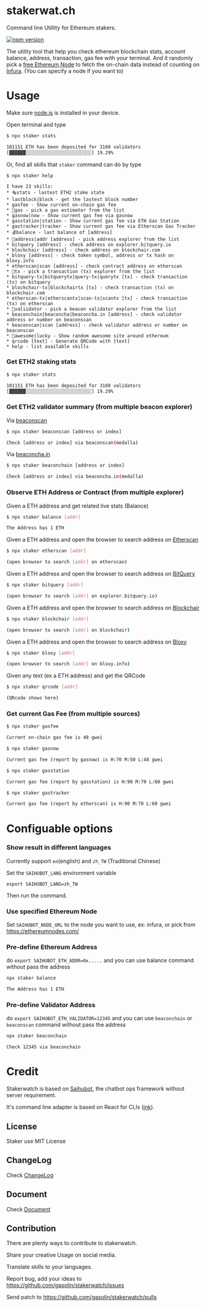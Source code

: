 # stakerwat.ch
Command line Utillity for Ethereum stakers.

[![npm version](https://badge.fury.io/js/staker.svg)](https://www.npmjs.com/package/staker)

The utility tool that help you check ethereum blockchain stats, account balance, address, transaction, gas fee with your terminal. And it randomly pick a [free Ethereum Node](https://ethereumnodes.com/) to fetch the on-chain data instead of counting on [Infura](https://infura.io/). (You can specify a node if you want to)

# Usage

Make sure [node.js](https://nodejs.org) is installed in your device.

Open terminal and type

```sh
$ npx staker stats

101151 ETH has been deposited for 3160 validators
[▓▓▓▓▓▓░░░░░░░░░░░░░░░░░░░░░░░░] 19.29%
```

Or, find all skills that `staker` command can do by type

```
$ npx staker help

I have 23 skills:
* 🗞stats - lastest ETH2 stake state
* lastblock|block - get the lastest block number
* gasfee - Show current on-chain gas fee
* 🔎gas - pick a gas estimator from the list
* gasnow|now - Show current gas fee via gasnow
* gasstation|station - Show current gas fee via ETH Gas Station
* gastracker|tracker - Show current gas fee via Etherscan Gas Tracker
* 💰balance - last balance of [address]
* 🔎address|addr [address] - pick address explorer from the list
* bitquery [address] - check address on explorer.bitquery.io
* blockchair [address] - check address on blockchair.com
* bloxy [address] - check token symbol, address or tx hash on bloxy.info
* etherscan|scan [address] - check contract address on etherscan
* 🔎tx - pick a transaction (tx) explorer from the list
* bitquery-tx|bitquerytx|query-tx|querytx [tx] - check transaction (tx) on bitquery
* blockchair-tx|blockchairtx [tx] - check transaction (tx) on blockchair.com
* etherscan-tx|etherscantx|scan-tx|scantx [tx] - check transaction (tx) on etherscan
* 🔎valiidator - pick a beacon validator explorer from the list
* beaconchain|beaconcha|beaconcha.in [address] - check validator address or number on beaconscan
* beaconscan|scan [address] - check validator address or number on beaconscan
* 🤩awesome|lucky - Show random awesome site around ethereum
* qrcode [text] - Generate QRCode with [text]
* help - list available skills
```

### Get ETH2 staking stats

```sh
$ npx staker stats

101151 ETH has been deposited for 3160 validators
[▓▓▓▓▓▓░░░░░░░░░░░░░░░░░░░░░░░░] 19.29%
```

### Get ETH2 validator summary (from multiple beacon explorer)

Via [beaconscan](https://beaconscan.com/)

```sh
$ npx staker beaconscan [address or index]

Check [address or index] via beaconscan(medalla)
```

Via [beaconcha.in](https://www.beaconcha.in/)
```sh
$ npx staker beaconchain [address or index]

Check [address or index] via beaconcha.in(medalla)
```

### Observe ETH Address or Contract (from multiple explorer)

Given a ETH address and get related live stats (Balance)

```sh
$ npx staker balance [addr]

The Address has 1 ETH
```

Given a ETH address and open the browser to search address on [Etherscan](https://etherscan.io/)

```sh
$ npx staker etherscan [addr]

(open browser to search [addr] on etherscan)
```

Given a ETH address and open the browser to search address on [BitQuery](https://explorer.bitquery.io)

```sh
$ npx staker bitquery [addr]

(open browser to search [addr] on explorer.bitquery.io)
```

Given a ETH address and open the browser to search address on [Blockchair](https://blockchair.com/ethereum)

```sh
$ npx staker blockchair [addr]

(open browser to search [addr] on blockchair)
```

Given a ETH address and open the browser to search address on [Bloxy](https://bloxy.info/)

```sh
$ npx staker bloxy [addr]

(open browser to search [addr] on bloxy.info)
```

Given any text (ex a ETH address) and get the QRCode

```sh
$ npx staker qrcode [addr]

(QRcode shows here)
```

### Get current Gas Fee (from multiple sources)

```sh
$ npx staker gasfee

Current on-chain gas fee is 48 gwei
```

```sh
$ npx staker gasnow

Current gas fee (report by gasnow) is H:70 M:50 L:48 gwei
```

```sh
$ npx staker gasstation

Current gas fee (report by gasstation) is H:90 M:70 L:60 gwei
```

```sh
$ npx staker gastracker

Current gas fee (report by etherscan) is H:90 M:70 L:60 gwei
```

# Configuable options

### Show result in different languages

Currently support `en`(english) and `zh_TW` (Traditional Chinese)

Set the `SAIHUBOT_LANG` environment variable

```
export SAIHUBOT_LANG=zh_TW
```

Then run the command.

### Use specified Ethereum Node

Set `SAIHUBOT_NODE_URL` to the node you want to use, ex: infura, or pick from https://ethereumnodes.com/

### Pre-define Ethereum Address

do `export SAIHUBOT_ETH_ADDR=0x.....` and you can use balance command without pass the address

```sh
npx staker balance

The Address has 1 ETH
```

### Pre-define Validator Address

do `export SAIHUBOT_ETH_VALIDATOR=12345` and you can use `beaconchain` or `beaconscan` command without pass the address

```sh
npx staker beaconchain

Check 12345 via beaconchain
```


# Credit

Stakerwatch is based on [Saihubot](https://github.com/gasolin/saihubot), the chatbot ops framework without server requirement.

It's command line adapter is based on React for CLIs ([ink](https://www.npmjs.com/package/ink)).

## License

Staker use MIT License

## ChangeLog

Check [ChangeLog](https://github.com/gasolin/stakerwatch/blob/gh-pages/CHANGELOG.md)

## Document

Check [Document](https://gasolin.github.io/stakerwatch/doc/)

## Contribution

There are plenty ways to contribute to stakerwatch.

Share your creative Usage on social media.

Translate skills to your languages.

Report bug, add your ideas to https://github.com/gasolin/stakerwatch/issues

Send patch to https://github.com/gasolin/stakerwatch/pulls
